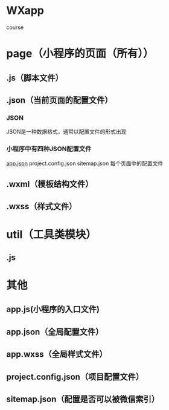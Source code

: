 # WXapp
course
# page（小程序的页面（所有））
## .js（脚本文件）
## .json（当前页面的配置文件）
### JSON
JSON是一种数据格式，通常以配置文件的形式出现
### 小程序中有四种JSON配置文件
[app.json](./modules/json/app.json)   project.config.json   sitemap.json    每个页面中的配置文件
## .wxml（模板结构文件）
## .wxss（样式文件）
# util（工具类模块）
## .js
# 其他
## app.js(小程序的入口文件)
## app.json（全局配置文件）
## app.wxss（全局样式文件）
## project.config.json（项目配置文件）
## sitemap.json（配置是否可以被微信索引）
